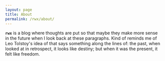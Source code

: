 ```yaml
---
layout: page
title: About
permalink: /rwx/about/
---
```


**`rwx`** is a blog where thoughts are put so that maybe they make more sense in the future when I look back at these paragraphs. Kind of reminds me of Leo Tolstoy's idea of that says something along the lines of: the past, when looked at in retrospect, it looks like destiny; but when it was the present, it felt like freedom.
